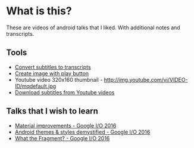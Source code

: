 # What is this?

These are videos of android talks that I liked. With additional notes and transcripts.

## Tools

* [Convert subtitles to transcripts](http://corpus.wordish.org/hacks/hack-39-convert-subtitles-to-plain-text)
* [Create image with play button](http://www.giikers.com/iwc/)
* Youtube video 320x160 thumbnail - http://img.youtube.com/vi/VIDEO-ID/mqdefault.jpg
* [Download subtitles from Youtube videos](http://downsub.com/)

## Talks that I wish to learn

* [Material improvements - Google I/O 2016](https://www.youtube.com/watch?v=EjTJIDKT72M)
* [Android themes & styles demystified - Google I/O 2016](https://www.youtube.com/watch?v=TIHXGwRTMWI)
* [What the Fragment? - Google I/O 2016](https://www.youtube.com/watch?v=k3IT-IJ0J98)
